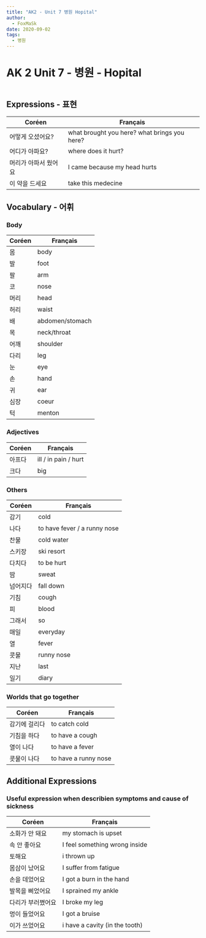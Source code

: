 ```yaml
---
title: "AK2 - Unit 7 병원 Hopital"
author:
  - FoxMaSk
date: 2020-09-02
tags: 
  - 병원
---
```

# AK 2 Unit 7 - 병원 - Hopital
```table-of-contents
```

## Expressions - 표현

| Coréen | Français                            |
| ------ | ----------------------------------- |
| 어떻게 오셨어요?       | what brought you here? what brings you here?|
| 어디가 아파요?       | where does it hurt?               |
| 머리가 아파서 웠어요       | I came because my head hurts |
| 이 약을 드세요       | take this medecine  |

## Vocabulary - 어휘

### Body

| Coréen | Français        |
| ------ | --------------- |
| 몸       | body            |
| 발       | foot            |
| 팔       | arm             |
| 코       | nose            |
| 머리       | head            |
| 허리       | waist           |
| 배       | abdomen/stomach |
| 목       | neck/throat     |
| 어깨       | shoulder        |
| 다리       | leg             |
| 눈       | eye             |
| 손       | hand            |
| 귀       | ear             |
| 심장       | coeur           |
| 턱       | menton                |

### Adjectives

| Coréen | Français                            |
| ------ | ----------------------------------- |
| 아프다       | ill / in pain / hurt |
| 크다       | big  |

### Others

| Coréen | Français                            |
| ------ | ----------------------------------- |
| 감기       | cold   |
| 나다       | to have fever / a runny nose|
| 찬물       | cold water |
| 스키장       | ski resort  |
| 다치다       | to be hurt |
| 땀       | sweat    |
| 넘어지다       | fall down |
| 기침       | cough  |
| 피       | blood       |
| 그래서       | so  |
| 매일       | everyday |
| 열       | fever  |
| 콧물       | runny nose       |
| 지난       | last               |
| 일기       | diary |


### Worlds that go together

| Coréen | Français                            |
| ------ | ----------------------------------- |
| 감기에 걸리다       | to catch cold      |
| 기침을 하다       | to have a cough      |
| 열이 나다| to have a fever      |
| 콧물이 나다       | to have a runny nose      |

## Additional Expressions

### Useful expression when describien symptoms and cause of sickness

| Coréen            | Français                      |
| ----------------- | ----------------------------- |
| 소화가 안 돼요    | my stomach is upset           |
| 속 안 좋아요      | I feel something wrong inside |
| 토해요            | i thrown up                   |
| 몸삼이 났어요     | I suffer from fatigue         |
| 손을 데었어요     | I got a burn in the hand      |
| 발목을 삐었어요   | I sprained my ankle           |
| 다리가 부러쪘어요 | I broke my leg                |
| 멍이 들었어요     | I got a bruise                |
| 이가 쓰었어요 | i have a cavity (in the tooth) |
